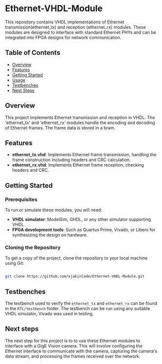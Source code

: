 # Ethernet-VHDL-Module

This repository contains VHDL implementations of Ethernet transmission(ethernet_tx) and reception (ethernet_rx) modules. These modules are designed to interface with standard Ethernet PHYs and can be integrated into FPGA designs for network communication.

## Table of Contents
- [Overview](#overview)
- [Features](#features)
- [Getting Started](#getting-started)
- [Usage](#usage)
- [Testbenches](#testbenches)
- [Next Steps](#next-steps)

## Overview

This project implements Ethernet transmission and reception in VHDL. The 'ethernet_tx' and 'ethernet_rx' modules handle the encoding and decoding of Ethernet frames. The frame data is stored in a bram. 

## Features

- **ethernet_tx.vhd**: Implements Ethernet frame transmission, handling the frame construction including headers and CRC calculation.
- **ethernet_rx.vhd**: Implements Ethernet frame reception, checking headers and CRC.

## Getting Started

### Prerequisites

To run or simulate these modules, you will need:
- **VHDL simulator**: ModelSim, GHDL, or any other simulator supporting VHDL.
- **FPGA development tools**: Such as Quartus Prime, Vivado, or Libero for synthesizing the design on hardware.

### Cloning the Repository

To get a copy of the project, clone the repository to your local machine using Git:

```bash

git clone https://github.com/ojakinlade/Ethernet-VHDL-Module.git

```
## Testbenches
The testbench used to verify the `ethernet_tx` and `ethernet_rx` can be found in the `RTL/testbench` folder. The testbench can be run using any suitable VHDL simulator, Vivado was used in testing.

## Next steps

The next step for this project is to to use these Ethernet modules to interface with a GigE Vision camera. This will involve configuring the Ethernet interface to communicate with the camera, capturing the camera's data stream, and processing the frames received over the network.
